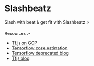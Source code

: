 # Slashbeatz
Slash with beat &amp; get fit with Slashbeatz ⚡ 


Resources :-

- [Tf.js on GCP](https://dev.to/alvardev/posenet-tensorflow-js-on-gcp-1934)
- [Tensorflow pose estimation](https://medium.com/tensorflow/real-time-human-pose-estimation-in-the-browser-with-tensorflow-js-7dd0bc881cd5)
- [Tensorflow deprecated blog](https://medium.com/@tensorflow)
- [Tfjs blog](https://blog.tensorflow.org/search?label=TensorFlow.js&max-results=20)
